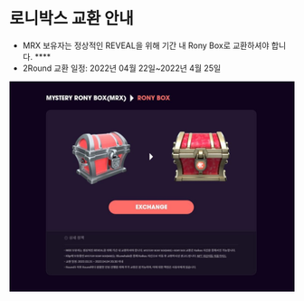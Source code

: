 # 로니박스 교환 안내

* MRX 보유자는 정상적인 REVEAL을 위해 기간 내 Rony Box로 교환하셔야 합니다. ****&#x20;
* 2Round 교환 일정: 2022년 04월 22일\~2022년 4월 25일

![](../.gitbook/assets/exchange.JPG)
